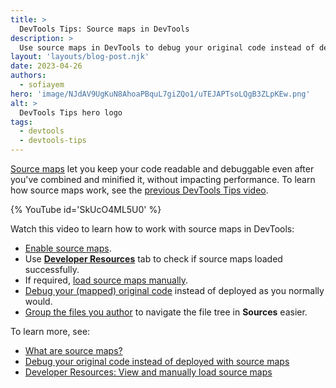 ```yaml
---
title: >
  DevTools Tips: Source maps in DevTools
description: >
  Use source maps in DevTools to debug your original code instead of deployed.
layout: 'layouts/blog-post.njk'
date: 2023-04-26
authors:
  - sofiayem
hero: 'image/NJdAV9UgKuN8AhoaPBquL7giZQo1/uTEJAPTsoLQgB3ZLpKEw.png'
alt: >
  DevTools Tips hero logo
tags:
  - devtools
  - devtools-tips
---
```


[Source maps](https://web.dev/source-maps/) let you keep your code readable and debuggable even after you've combined and minified it, without impacting performance. To learn how source maps work, see the [previous DevTools Tips video](https://www.youtube.com/watch?v=FIYkjjFYvoI).

{% YouTube id='SkUcO4ML5U0' %}

Watch this video to learn how to work with source maps in DevTools:

- [Enable source maps](/docs/devtools/javascript/source-maps/#enable_source_maps_in_settings).
- Use [**Developer Resources**](/docs/devtools/developer-resources/) tab to check if source maps loaded successfully.
- If required, [load source maps manually](/docs/devtools/developer-resources/#load).
- [Debug your (mapped) original code](/docs/devtools/javascript/source-maps/#debugging_with_source_maps) instead of deployed as you normally would.
- [Group the files you author](/docs/devtools/javascript/reference/#group-authored-and-deployed) to navigate the file tree in **Sources** easier.

To learn more, see:

- [What are source maps?](https://web.dev/source-maps/)
- [Debug your original code instead of deployed with source maps](/docs/devtools/javascript/source-maps/)
- [Developer Resources: View and manually load source maps](/docs/devtools/developer-resources/)
